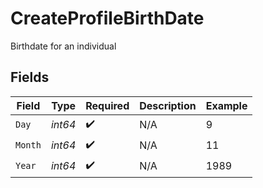 # CreateProfileBirthDate

Birthdate for an individual


## Fields

| Field              | Type               | Required           | Description        | Example            |
| ------------------ | ------------------ | ------------------ | ------------------ | ------------------ |
| `Day`              | *int64*            | :heavy_check_mark: | N/A                | 9                  |
| `Month`            | *int64*            | :heavy_check_mark: | N/A                | 11                 |
| `Year`             | *int64*            | :heavy_check_mark: | N/A                | 1989               |